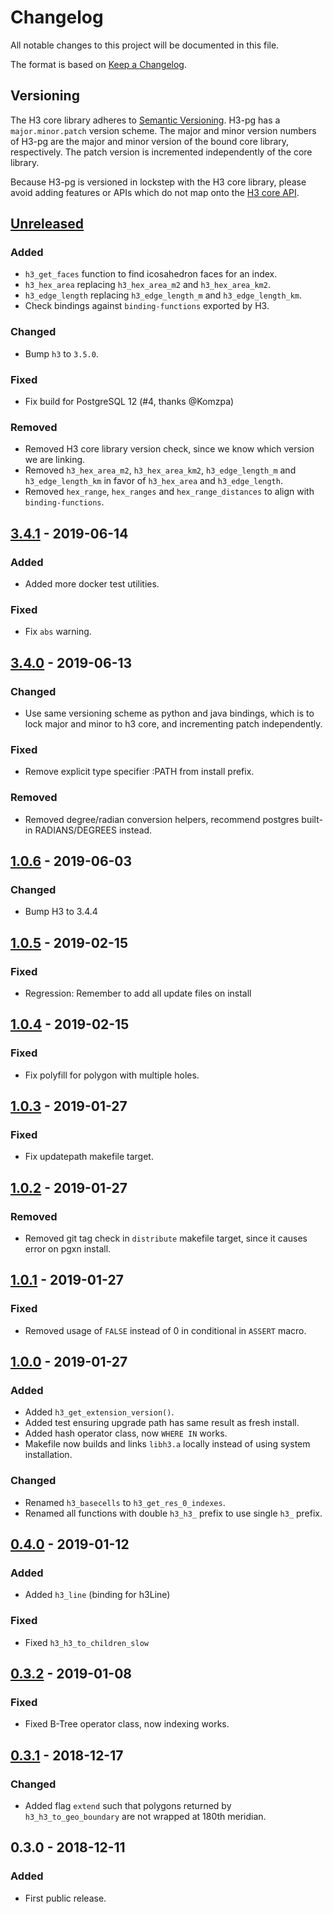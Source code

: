 # Changelog
All notable changes to this project will be documented in this file.

The format is based on [Keep a Changelog](https://keepachangelog.com/en/1.0.0/).

## Versioning
The H3 core library adheres to [Semantic Versioning](http://semver.org/).
H3-pg has a `major.minor.patch` version scheme. The major and minor version
numbers of H3-pg are the major and minor version of the bound core library,
respectively. The patch version is incremented independently of the core
library.

Because H3-pg is versioned in lockstep with the H3 core library, please
avoid adding features or APIs which do not map onto the
[H3 core API](https://uber.github.io/h3/#/documentation/api-reference/).

## [Unreleased]
### Added
- `h3_get_faces` function to find icosahedron faces for an index.
- `h3_hex_area` replacing `h3_hex_area_m2` and `h3_hex_area_km2`.
- `h3_edge_length` replacing `h3_edge_length_m` and `h3_edge_length_km`.
- Check bindings against `binding-functions` exported by H3.
### Changed
- Bump `h3` to `3.5.0`.
### Fixed
- Fix build for PostgreSQL 12 (#4, thanks @Komzpa)
### Removed
- Removed H3 core library version check, since we know which version we are linking.
- Removed `h3_hex_area_m2`, `h3_hex_area_km2`, `h3_edge_length_m` and `h3_edge_length_km` in favor of `h3_hex_area` and `h3_edge_length`.
- Removed `hex_range`, `hex_ranges` and `hex_range_distances` to align with `binding-functions`.

## [3.4.1] - 2019-06-14
### Added
- Added more docker test utilities.
### Fixed
- Fix `abs` warning.

## [3.4.0] - 2019-06-13
### Changed
- Use same versioning scheme as python and java bindings, which is to lock major and minor to h3 core, and incrementing patch independently.
### Fixed
- Remove explicit type specifier :PATH from install prefix.
### Removed
- Removed degree/radian conversion helpers, recommend postgres built-in RADIANS/DEGREES instead.

## [1.0.6] - 2019-06-03
### Changed
- Bump H3 to 3.4.4

## [1.0.5] - 2019-02-15
### Fixed
- Regression: Remember to add all update files on install

## [1.0.4] - 2019-02-15
### Fixed
- Fix polyfill for polygon with multiple holes.

## [1.0.3] - 2019-01-27
### Fixed
- Fix updatepath makefile target.

## [1.0.2] - 2019-01-27
### Removed
- Removed git tag check in `distribute` makefile target, since it causes error on pgxn install.

## [1.0.1] - 2019-01-27
### Fixed
- Removed usage of `FALSE` instead of 0 in conditional in `ASSERT` macro.

## [1.0.0] - 2019-01-27
### Added
- Added `h3_get_extension_version()`.
- Added test ensuring upgrade path has same result as fresh install.
- Added hash operator class, now `WHERE IN` works.
- Makefile now builds and links `libh3.a` locally instead of using system installation.
### Changed
- Renamed `h3_basecells` to `h3_get_res_0_indexes`.
- Renamed all functions with double `h3_h3_` prefix to use single `h3_` prefix.

## [0.4.0] - 2019-01-12
### Added
- Added `h3_line` (binding for h3Line)
### Fixed
- Fixed `h3_h3_to_children_slow`

## [0.3.2] - 2019-01-08
### Fixed
- Fixed B-Tree operator class, now indexing works.

## [0.3.1] - 2018-12-17
### Changed
- Added flag `extend` such that polygons returned by `h3_h3_to_geo_boundary` are not wrapped at 180th meridian.

## 0.3.0 - 2018-12-11
### Added
- First public release.

[Unreleased]: https://github.com/bytesandbrains/h3-pg/compare/v3.4.1...HEAD
[3.4.1]: https://github.com/bytesandbrains/h3-pg/compare/v3.4.0...v3.4.1
[3.4.0]: https://github.com/bytesandbrains/h3-pg/compare/v1.0.6...v3.4.0
[1.0.6]: https://github.com/bytesandbrains/h3-pg/compare/v1.0.5...v1.0.6
[1.0.5]: https://github.com/bytesandbrains/h3-pg/compare/v1.0.4...v1.0.5
[1.0.4]: https://github.com/bytesandbrains/h3-pg/compare/v1.0.3...v1.0.4
[1.0.3]: https://github.com/bytesandbrains/h3-pg/compare/v1.0.2...v1.0.3
[1.0.2]: https://github.com/bytesandbrains/h3-pg/compare/v1.0.1...v1.0.2
[1.0.1]: https://github.com/bytesandbrains/h3-pg/compare/v1.0.0...v1.0.1
[1.0.0]: https://github.com/bytesandbrains/h3-pg/compare/v0.4.0...v1.0.0
[0.4.0]: https://github.com/bytesandbrains/h3-pg/compare/v0.3.2...v0.4.0
[0.3.2]: https://github.com/bytesandbrains/h3-pg/compare/v0.3.1...v0.3.2
[0.3.1]: https://github.com/bytesandbrains/h3-pg/compare/v0.3.0...v0.3.1
